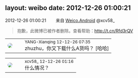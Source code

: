 layout: weibo
date: 2012-12-26 01:00:21
---
<meta name="referrer" content="no-referrer" />

2012-12-26 01:00:21  &nbsp;&nbsp;&nbsp;&nbsp;&nbsp;&nbsp; 来自 <a href="http://app.weibo.com/t/feed/l4RWD" rel="nofollow">Weico.Android</a>
@xcv58_ 
>  抱歉，此微博已被作者删除。查看帮助：http://t.cn/Rfd3rQV

<table style="width: 100%;">
  <tr>
    <td style="width: 40px;"><img style="border-radius:50%" src="https://tva3.sinaimg.cn/crop.0.0.180.180.50/6ce012ccjw1e8qgp5bmzyj2050050aa8.jpg?KID=imgbed,tva&Expires=1624465746&ssig=OrGcvCabX%2B"></td>
    <td colspan="2"><small>YANG-Xianqing 12-12-26 07:35</small><br/>zhuzhu，你又下载什么A货吗？ [哈哈]</td>
  </tr>
</table>

<table style="width: 100%;">
  <tr>
    <td style="width: 40px;"><img style="border-radius:50%" src="https://tva3.sinaimg.cn/crop.0.0.1242.1242.50/801f7e9ajw8f3peekcgoqj20yi0yidg9.jpg?KID=imgbed,tva&Expires=1624465746&ssig=0z50lzkiQX"></td>
    <td colspan="2"><small>xcv58_ 12-12-26 01:16</small><br/>什么情况？</td>
  </tr>
</table>
